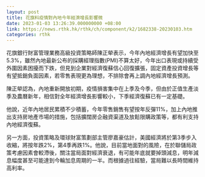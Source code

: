 ```yaml
---
layout: post
title: 花旗料疫情對內地今年經濟增長影響微
date: 2023-01-03 13:26:39.000000000 +08:00
link: https://news.rthk.hk/rthk/ch/component/k2/1682338-20230103.htm
categories: rthk
---
```


花旗銀行財富管理業務高級投資策略師陳正犖表示，今年內地經濟增長有望加快至5.3%，雖然內地最新公布的採購經理指數(PMI)不算太好，今年出口表現或持續受外圍因素困擾而下跌，但見到企業對經濟復蘇信心回復擴張，固定資產投資增長等有望抵銷負面因素，若零售表現更為理想，不排除會再上調內地經濟增長預測。

陳正犖認為，內地重新開放初期，疫情損害集中在上季及今季，但由於正值生產淡季及農曆新年，相信對全年經濟增長影響較小，下季經濟復蘇已有一定基礎。

他說，近年內地居民累積不少積蓄，今年零售銷售有望按年反彈11%，加上內地推出支持房地產市場的措施，包括擴闊房企融資渠道及放鬆限購政策等，都有利支持內地經濟復蘇。

另一方面，投資策略及環球財富策劃部主管廖嘉豪估計，美國經濟將於第3季步入收縮，將按年跌2%，第4季再跌1%。他說，目前當地面對的風險，在於聯儲局政策考慮因素會較滯後，關注當局面對經濟衰退，有可能年底就要掉頭減息，明年減息幅度甚至可能達到今輪加息周期的一半。而根據過往經驗，當局難以長時間維持高利率。
